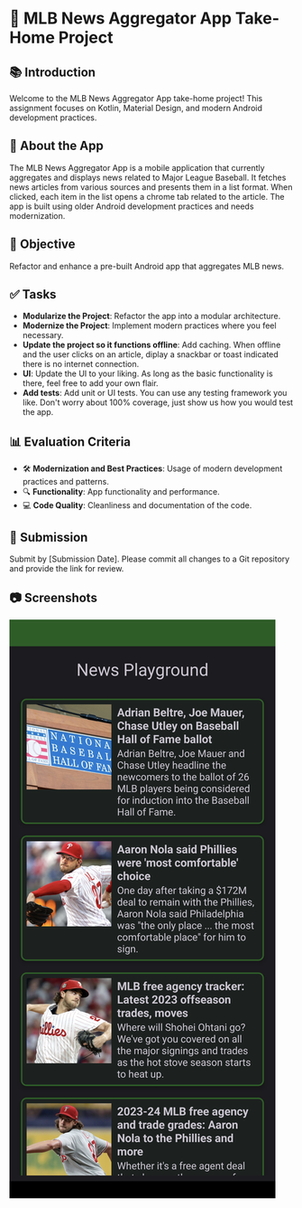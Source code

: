 # 🌟 MLB News Aggregator App Take-Home Project

## 📚 Introduction

Welcome to the MLB News Aggregator App take-home project! This assignment focuses on Kotlin, Material Design, and modern Android development practices.

## 📱 About the App

The MLB News Aggregator App is a mobile application that currently aggregates and displays 
news related to Major League Baseball. It fetches news articles from various sources 
and presents them in a list format. When clicked, each item in the list opens a chrome tab related
to the article. The app is built using older Android development practices and needs modernization.

## 🎯 Objective

Refactor and enhance a pre-built Android app that aggregates MLB news.

## ✅ Tasks

- **Modularize the Project**: Refactor the app into a modular architecture.
- **Modernize the Project**: Implement modern practices where you feel necessary.
- **Update the project so it functions offline**: Add caching. When offline and the user clicks on an article, diplay a snackbar or toast indicated there is no internet connection.
- **UI**: Update the UI to your liking. As long as the basic functionality is there, feel free to add your own flair.
- **Add tests**: Add unit or UI tests. You can use any testing framework you like. Don't worry about 100% coverage, just show us how you would test the app. 

## 📊 Evaluation Criteria

- 🛠️ **Modernization and Best Practices**: Usage of modern development practices and patterns.
- 🔍 **Functionality**: App functionality and performance.
- 💻 **Code Quality**: Cleanliness and documentation of the code.

## 📝 Submission

Submit by [Submission Date]. Please commit all changes to a Git repository and provide the link for review.

## 📷 Screenshots

![Screenshot1](screenshots/news.png)
